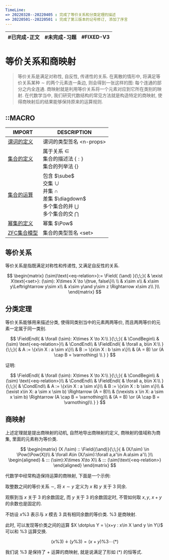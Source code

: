 ```yaml
---
TimeLine: 
=> 20220328--20220405 : 完成了等价关系和分类定理的描述
=> 20220501--20220501 : 完成了第三版本的记号修订, 添加了序言
---
```


| #已完成-正文 | #未完成-习题 | #FIXED-V3 | 
| ------------ | ------------ | ------- |

# 等价关系和商映射

> 等价关系是满足对称性, 自反性, 传递性的关系. 
> 在离散的情形中, 将满足等价关系某种 $\sim$ 的两个元素连一条边, 则会得到一张这样的图: 每个连通的部分之内全连通. 
> 商映射就是利用等价关系将一个元素对应到它所在类别的映射. 
> 在代数学当中, 我们研究代数结构的常见方法就是构造特定的商映射, 使得商映射后的结果能够保持原来的运算规则. 

## ::MACRO

| IMPORT                                   | DESCRIPTION                       |
| ---------------------------------------- | --------------------------------- |
| [谓词的定义](逻辑-量词和谓词#谓词的定义) | 谓词的类型签名 $\text{<n-props>}$ |
| [集合的定义](模型-ZFC公理系统#集合%20属于谓词)           | 属于关系 $\in$ <br /> 集合的描述法 $\{:\}$ <br /> 集合的列举法 $\{\}$                                                                  |
| [集合的运算](模型-ZFC公理系统#集合的运算)           | 包含 $\sube$ <br /> 交集 $\cup$ <br /> 并集 $\cap$ <br /> 差集 $\diagdown$ <br /> 多个集合的并 $\bigcup$ <br /> 多个集合的交 $\bigcap$ |
| [幂集的定义](模型-ZFC公理系统#幂集的定义)           | 幂集 $\Pow$                                                                                                                       |
| [ZFC集合模型](模型-ZFC公理系统#ZFC集合模型)         | 集合的类型签名 $\text{<set>}$                                                                                                          |


## 等价关系

等价关系是指既满足对称性和传递性, 又满足自反性的关系. 

$$
\begin{matrix}
(\sim)\text{<eq-relation>}:=
\Field{
    (\and)
}{\;\;}{
    & \exist X\text{<set>}: (\sim): X\times X \to \{true, false\}\\
    \\
    & x\sim x\\
    & x\sim y\Leftrightarrow y\sim x\\
    & x\sim y\and y\sim z \Rightarrow x\sim z\\
}\\
\end{matrix}
$$

## 分类定理

等价关系能够用来描述分类, 使得同类别当中的元素两两等价, 而且两两等价的元素一定属于同一类别. 

$$
\FieldEndl{
    & \forall (\sim): X\times X \to X:\\
}{\;\;}{
    & \CondBegin\\
    & (\sim) \text{<eq-relation>}\\
    & \CondEnd\\
    & \FieldEndl{
        & \forall a, b\in X:\\
    }{\;\;}{
        & A := \{x\in X : a \sim x\}\\
        & B := \{x\in X : b \sim x\}\\
        & (A = B) \or (A \cap B = \varnothing) \\
    }
}
$$

证明: 

$$
\FieldEndl{
    & \forall (\sim): X\times X \to X:\\
}{\;\;}{
    & \CondBegin\\
    & (\sim) \text{<eq-relation>}\\
    & \CondEnd\\
    & \FieldEndl{
        & \forall a, b\in X:\\
    }{\;\;}{
        & \CondEnd\\
        & A := \{x\in X : a \sim x\}\\
        & B := \{x\in X : b \sim x\}\\
        & (\exist x\in X: a \sim x \sim b) \Rightarrow (A = B)\\
        & (\nexists x \in X: a \sim x \sim b) \Rightarrow (A \cap B = \varnothing)\\
        & (A = B) \or (A \cap B = \varnothing)\\
    }
}
$$


## 商映射

上述定理就是提出商映射的动机, 自然地导出商映射的定义, 商映射的值域称为商集, 里面的元素称为等价类. 

$$
\begin{matrix}
(X /\sim) :: 
\Field{(\and)}{\;\;}{
    & (X/\sim) \in \Pow(\Pow(X))\\
    & \forall A\in (X/\sim):\forall a,a'\in A:a\sim a'\\
}\\
\begin{aligned}
    & ::: (\sim):X\times X\to X\\
    & ::: (\sim)\text{<eq-relation>}
\end{aligned}
\end{matrix}
$$

代数学中经常构造保持运算的商映射, 下面是一个示例: 

取整数之间的等价关系 $\sim$, 将 $x \sim y$ 定义为 $x$ 和 $y$ 关于 $3$ 同余. 

观察到当 $x$ 关于 $3$ 的余数固定, 而 $y$ 关于 $3$ 的余数固定时, 不管如何取 $x, y$, $x + y$ 的余数也是固定的. 

不妨设 $x\% 3$ 表示与 $x$ 模去 $3$ 具有相同余数的等价类. $\%3$ 是商映射. 

此时, 可以发现等价类之间的运算 $X \dotplus Y = \{x+y : x\in X \and y \in Y\}$ 可以和 $\%3$ 运算交换. 

$$
(x\% 3) \dotplus (y\% 3) = (x + y)\% 3 \cdots (*)
$$

我们说 $\% 3$ 是保持了 $+$ 运算的商映射, 就是说满足了形如 $(*)$ 的恒等式. 


